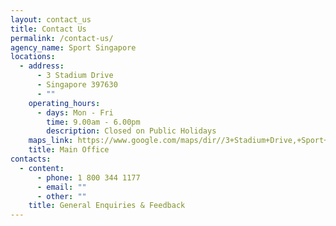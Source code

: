 ```yaml
---
layout: contact_us
title: Contact Us
permalink: /contact-us/
agency_name: Sport Singapore
locations:
  - address:
      - 3 Stadium Drive
      - Singapore 397630
      - ""
    operating_hours:
      - days: Mon - Fri
        time: 9.00am - 6.00pm
        description: Closed on Public Holidays
    maps_link: https://www.google.com/maps/dir//3+Stadium+Drive,+Sport+Singapore,+Singapore+397630/@1.3030835,103.8730855,18z/data=!4m8!4m7!1m0!1m5!1m1!1s0x31da18465f1bf1b1:0x79b332e6e8135c59!2m2!1d103.8751454!2d1.3030835!5m1!1e1
    title: Main Office
contacts:
  - content:
      - phone: 1 800 344 1177
      - email: ""
      - other: ""
    title: General Enquiries & Feedback
---
```

